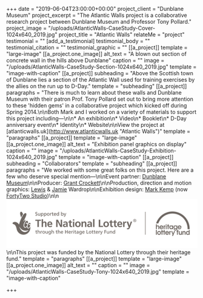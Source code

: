+++
date = "2019-06-04T23:00:00+00:00"
project_client = "Dunblane Museum"
project_excerpt = "The Atlantic Walls project is a collaborative research project between Dunblane Museum and Professor Tony Pollard."
project_image = "/uploads/AtlanticWalls-CaseStudy-Cover-1024x640_2019.jpg"
project_title = "Atlantic Walls"
relateMe = "project"
testimonial = ""
[add_a_testimonial]
testimonial_body = ""
testimonial_citation = ""
testimonial_graphic = ""
[[a_project]]
template = "large-image"
[[a_project.one_image]]
alt_text = "A blown out section of concrete wall in the hills above Dunblane"
caption = ""
image = "/uploads/AtlanticWalls-CaseStudy-Section-1024x640_2019.jpg"
template = "image-with-caption"
[[a_project]]
subheading = "Above the Scottish town of Dunblane lies a section of the Atlantic Wall used for training exercises by the allies on the run up to D-Day."
template = "subheading"
[[a_project]]
paragraphs = "There is much to learn about these walls and Dunblane Museum with their patron Prof. Tony Pollard set out to bring more attention to these 'hidden gems' in a collaborative project which kicked off during Spring 2014.\n\nBoth Mark and I worked on a variety of materials to support this project including—\n\n* An exhibition\n* Video\n* Booklet\n* D-Day anniversary event\n* Identity\n* Website\n\nView the project at [atlanticwalls.uk](http://www.atlanticwalls.uk \"Atlantic Walls\")"
template = "paragraphs"
[[a_project]]
template = "large-image"
[[a_project.one_image]]
alt_text = "Exhibition panel graphics on display"
caption = ""
image = "/uploads/AtlanticWalls-CaseStudy-Exhibition-1024x640_2019.jpg"
template = "image-with-caption"
[[a_project]]
subheading = "Collaborators"
template = "subheading"
[[a_project]]
paragraphs = "We worked with some great folks on this project. Here are a few who deserve special mention—\n\nEvent partner: [Dunblane Museum](https://Dunblanemuseum.org.uk)\n\nProducer: [Grant Crockett](https://www.linkedin.com/in/grant-crockett/)\n\nProduction, direction and motion graphics: [Lewis](https://lewiswardrop.co.uk/) & [Jamie](http://www.jamiewardrop.com/) Wardrop\n\nExhibition design: [Mark Kemp](https://www.linkedin.com/in/makemp/) (now [FortyTwo Studio](https://fortytwo.studio))\n\n![](/uploads/lottery.png)\n\nThis project was funded by the National Lottery through their heritage fund."
template = "paragraphs"
[[a_project]]
template = "large-image"
[[a_project.one_image]]
alt_text = ""
caption = ""
image = "/uploads/AtlanticWalls-CaseStudy-Tony-1024x640_2019.jpg"
template = "image-with-caption"

+++
